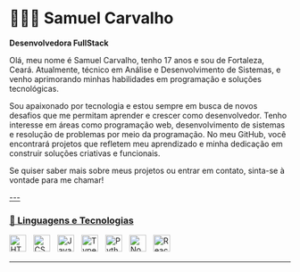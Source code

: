 # 👩🏻‍💻 Samuel Carvalho

**Desenvolvedora FullStack**

Olá, meu nome é Samuel Carvalho, tenho 17 anos e sou de Fortaleza, Ceará. Atualmente, técnico em Análise e Desenvolvimento de Sistemas, e venho aprimorando minhas habilidades em programação e soluções tecnológicas.

Sou apaixonado por tecnologia e estou sempre em busca de novos desafios que me permitam aprender e crescer como desenvolvedor. Tenho interesse em áreas como programação web, desenvolvimento de sistemas e resolução de problemas por meio da programação. No meu GitHub, você encontrará projetos que refletem meu aprendizado e minha dedicação em construir soluções criativas e funcionais.

Se quiser saber mais sobre meus projetos ou entrar em contato, sinta-se à vontade para me chamar!
<p align="left">
    <a href="https://github.com/samuelcarvalh00">
---

### 🤖 Linguagens e Tecnologias

<img 
    align="left" 
    alt="HTML"
    title="HTML" 
    width="30px" 
    style="padding-right: 10px;" 
    src="https://cdn.jsdelivr.net/gh/devicons/devicon@latest/icons/html5/html5-original.svg" 
/>
<img 
    align="left" 
    alt="CSS" 
    title="CSS"
    width="30px" 
    style="padding-right: 10px;" 
    src="https://cdn.jsdelivr.net/gh/devicons/devicon@latest/icons/css3/css3-original.svg" 
/>
<img 
    align="left" 
    alt="JavaScript" 
    title="JavaScript"
    width="30px" 
    style="padding-right: 10px;" 
    src="https://cdn.jsdelivr.net/gh/devicons/devicon@latest/icons/javascript/javascript-original.svg" 
/>
<img 
    align="left" 
    alt="TypeScript"
    title="TypeScript" 
    width="30px" 
    style="padding-right: 10px;" 
    src="https://cdn.jsdelivr.net/gh/devicons/devicon@latest/icons/typescript/typescript-original.svg" 
/>

<img 
    align="left" 
    alt="Python" 
    title="Python"
    width="30px" 
    style="padding-right: 10px;" 
    src="https://cdn.jsdelivr.net/gh/devicons/devicon@latest/icons/python/python-original.svg" 
/>
<img 
    align="left" 
    alt="Node.js" 
    title="Node.js"
    width="30px" 
    style="padding-right: 10px;" 
    src="https://cdn-icons-png.flaticon.com/512/5968/5968322.png" 
/>
<img 
    align="left" 
    alt="React" 
    title="React"
    width="30px" 
    style="padding-right: 10px;" 
    src="https://upload.wikimedia.org/wikipedia/commons/thumb/3/30/React_Logo_SVG.svg/640px-React_Logo_SVG.svg.png" 
/>

<br/>
<br/>


---
